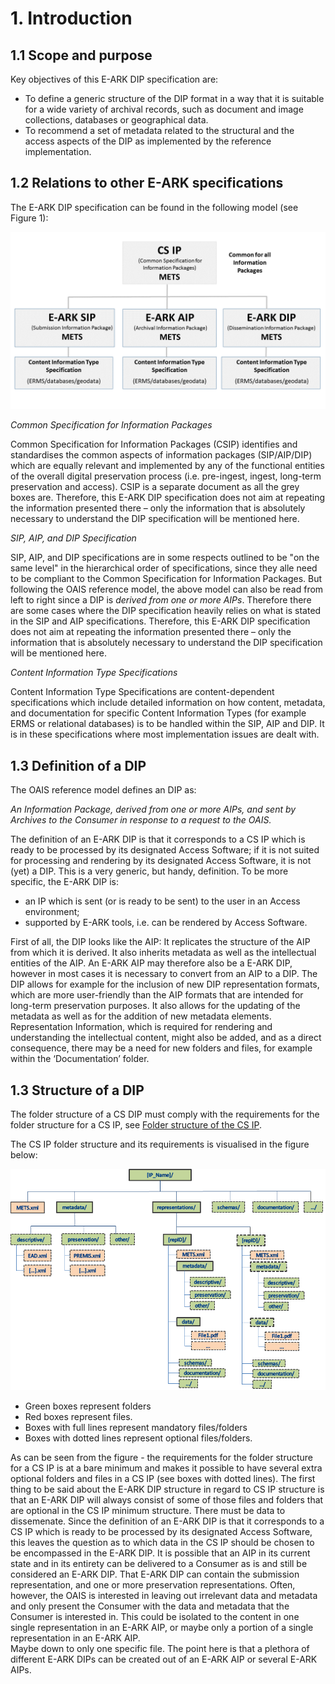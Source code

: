 # 1. Introduction


## 1.1 Scope and purpose

Key objectives of this E-ARK DIP specification are:

- To define a generic structure of the DIP format in a way that it is suitable for a wide variety of archival records, such as document and image collections, databases or geographical data.
- To recommend a set of metadata related to the structural and the access aspects of the DIP as implemented by the reference implementation.

## 1.2 Relations to other E-ARK specifications
The E-ARK DIP specification can be found in the following model (see Figure 1):

![Figure 1](image1.png)


_Common Specification for Information Packages_

Common Specification for Information Packages (CSIP) identifies and standardises the common aspects of information packages (SIP/AIP/DIP) which are equally relevant and implemented by any of the functional entities of the overall digital preservation process (i.e. pre-ingest, ingest, long-term preservation and access). 
CSIP is a separate document as all the grey boxes are. Therefore, this E-ARK DIP specification does not aim at repeating the information presented there – only the information that is absolutely necessary to understand the DIP specification will be mentioned here. 

_SIP, AIP, and DIP Specification_

SIP, AIP, and DIP specifications are in some respects outlined to be "on the same level" in the hierarchical order of specifications, since they alle need to be compliant to the Common Specification for Information Packages.
But following the OAIS reference model, the above model can also be read from left to right since a DIP is *derived from one or more AIPs*. 
Therefore there are some cases where the DIP specification heavily relies on what is stated in the SIP and AIP specifications. 
Therefore, this E-ARK DIP specification does not aim at repeating the information presented there – only the information that is absolutely necessary to understand the DIP specification will be mentioned here.


_Content Information Type Specifications_

Content Information Type Specifications are content-dependent specifications which include detailed information on how content, metadata, and documentation for specific Content Information Types 
(for example ERMS or relational databases) is to be handled within the SIP, AIP and DIP. It is in these specifications where most implementation issues are dealt with. 

## 1.3 Definition of a DIP

The OAIS reference model defines an DIP as:

*An Information Package, derived from one or more AIPs, and sent by Archives to the Consumer in response to a request to the OAIS.* 

The definition of an E-ARK DIP is that it corresponds to a CS IP which is ready to be processed by its designated Access Software; if it is not suited for processing and rendering by its designated Access Software, it is not (yet) a DIP. 
This is a very generic, but handy, definition. To be more specific, the E-ARK DIP is: 

- an IP which is sent (or is ready to be sent) to the user in an Access environment; 
- supported by E-ARK tools, i.e. can be rendered by Access Software.

First of all, the DIP looks like the AIP: It replicates the structure of the AIP from which it is derived. It also inherits metadata as well as the intellectual entities of the AIP. An E-ARK AIP may therefore also be a E-ARK DIP, 
however in most cases it is necessary to convert from an AIP to a DIP.  The DIP allows for example for the inclusion of new DIP representation formats, which are more user-friendly than the AIP formats that are intended for long-term preservation purposes. 
It also allows for the updating of the metadata as well as for the addition of new metadata elements.  Representation Information, which is required for rendering and understanding the intellectual content, might also be added, and as a direct consequence, there may be a need for new folders and files, for example within the ‘Documentation’ folder.

## 1.3 Structure of a DIP
The folder structure of a CS DIP must comply with the requirements for the folder structure for a CS IP, see [Folder structure of the CS IP](https://dilcisboard.github.io/E-ARK-CSIP/specification/implementation/structure/folders/).

The CS IP folder structure and its requirements is visualised in the figure below:

![IP Folder Structure](fig_8_cs_ip_struct.png)

- Green boxes represent folders
- Red boxes represent files. 
- Boxes with full lines represent mandatory files/folders
- Boxes with dotted lines represent optional files/folders. 

As can be seen from the figure - the requirements for the folder structure for a CS IP is at a bare minimum and makes it possible to have several extra optional folders and files in a CS IP (see boxes with dotted lines). 
The first thing to be said about the E-ARK DIP structure in regard to CS IP structure is that an E-ARK DIP will always consist of some of those files and folders that are optional in the CS IP minimum structure. 
There must be data to dissemenate. Since the definition of an E-ARK DIP is that it corresponds to a CS IP which is ready to be processed by its designated Access Software, this leaves the question as to which data 
in the CS IP should be chosen to be encompassed in the E-ARK DIP. It is possible that an AIP in its current state and in its entirety can be delivered to a Consumer as is and still be considered an E-ARK DIP. 
That E-ARK DIP can contain the submission representation, and one or more preservation representations. Often, however, the OAIS is interested in leaving out irrelevant data and metadata and only present the 
Consumer with the data and metadata that the Consumer is interested in. This could be isolated to the content in one single representation in an E-ARK AIP, or maybe only a portion of a single representation in an E-ARK AIP.     
Maybe down to only one specific file. The point here is that a plethora of different E-ARK DIPs can be created out of an E-ARK AIP or several E-ARK AIPs. 



